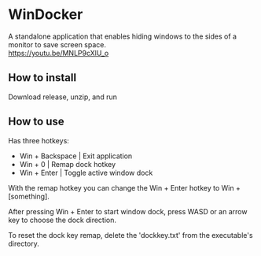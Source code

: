 # WinDocker

A standalone application that enables hiding windows to the sides of a monitor to save screen space.\
https://youtu.be/MNLP9cXlU_o

## How to install

Download release, unzip, and run

## How to use

Has three hotkeys:
- Win + Backspace | Exit application
- Win + 0 | Remap dock hotkey
- Win + Enter | Toggle active window dock

With the remap hotkey you can change the Win + Enter hotkey to Win + [something].

After pressing Win + Enter to start window dock, press WASD or an arrow key to choose the dock direction.

To reset the dock key remap, delete the 'dockkey.txt' from the executable's directory.
